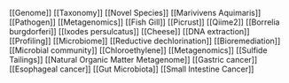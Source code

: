 [[Genome]]
[[Taxonomy]]
[[Novel Species]]
[[Marivivens Aquimaris]]
[[Pathogen]]
[[Metagenomics]]
[[Fish Gill]]
[[Picrust]]
[[Qiime2]]
[[Borrelia burgdorferi]]
[[Ixodes persulcatus]]
[[Cheese]]
[[DNA extraction]]
[[Profiling]]
[[Microbiome]]
[[Reductive dechlorination]]
[[Bioremediation]]
[[Microbial community]]
[[Chloroethylene]]
[[Metagenomics]]
[[Sulfide Tailings]]
[[Natural Organic Matter Metagenome]]
[[Gastric cancer]]
[[Esophageal cancer]]
[[Gut Microbiota]]
[[Small Intestine Cancer]]
